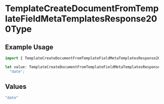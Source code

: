 # TemplateCreateDocumentFromTemplateFieldMetaTemplatesResponse200Type

## Example Usage

```typescript
import { TemplateCreateDocumentFromTemplateFieldMetaTemplatesResponse200Type } from "@documenso/sdk-typescript/models/operations";

let value: TemplateCreateDocumentFromTemplateFieldMetaTemplatesResponse200Type =
  "date";
```

## Values

```typescript
"date"
```